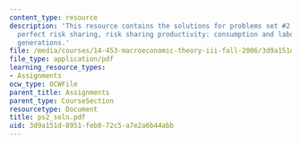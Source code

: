 ```yaml
---
content_type: resource
description: 'This resource contains the solutions for problems set #2 which includes
  perfect risk sharing, risk sharing productivity: consumption and labor, and overlapping
  generations.'
file: /media/courses/14-453-macroeconomic-theory-iii-fall-2006/3d9a151d8951feb072c5a7e2a6b44abb_ps2_soln.pdf
file_type: application/pdf
learning_resource_types:
- Assignments
ocw_type: OCWFile
parent_title: Assignments
parent_type: CourseSection
resourcetype: Document
title: ps2_soln.pdf
uid: 3d9a151d-8951-feb0-72c5-a7e2a6b44abb
---
```

